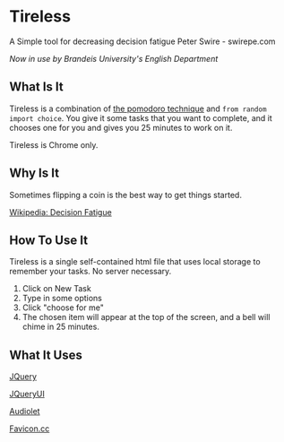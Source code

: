 # Tireless
A Simple tool for decreasing decision fatigue
Peter Swire - swirepe.com

*Now in use by Brandeis University's English Department*


## What Is It

Tireless is a combination of [the pomodoro technique](http://www.pomodorotechnique.com/) and `from random import choice`.  You give it some tasks that you want to complete, and it chooses one for you and gives you 25 minutes to work on it.

Tireless is Chrome only.

## Why Is It

Sometimes flipping a coin is the best way to get things started.

[Wikipedia: Decision Fatigue](https://secure.wikimedia.org/wikipedia/en/wiki/Decision_fatigue)

## How To Use It

Tireless is a single self-contained html file that uses local storage to remember your tasks.  No server necessary.

1. Click on New Task
2. Type in some options
3. Click "choose for me"
4. The chosen item will appear at the top of the screen, and a bell will chime in 25 minutes.


## What It Uses

[JQuery](http://jquery.com/)

[JQueryUI](http://jqueryui.com/)

[Audiolet](https://github.com/oampo/Audiolet)

[Favicon.cc](http://www.favicon.cc/)


